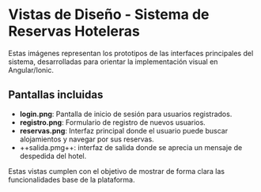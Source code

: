 # Vistas de Diseño - Sistema de Reservas Hoteleras

Estas imágenes representan los prototipos de las interfaces principales del sistema, desarrolladas para orientar la implementación visual en Angular/Ionic.

## Pantallas incluidas

- **login.png**: Pantalla de inicio de sesión para usuarios registrados.
- **registro.png**: Formulario de registro de nuevos usuarios.
- **reservas.png**: Interfaz principal donde el usuario puede buscar alojamientos y navegar por sus reservas.
- ++salida.pmg++: interfaz de salida donde se aprecia un mensaje de despedida del hotel. 

Estas vistas cumplen con el objetivo de mostrar de forma clara las funcionalidades base de la plataforma.
